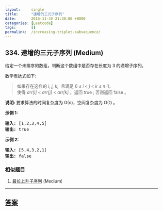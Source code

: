```yaml
---
layout:     single
title:      "递增的三元子序列"
date:       2016-11-30 21:30:00 +0800
categories: [Leetcode]
tags:       []
permalink:  /increasing-triplet-subsequence/
---
```


## 334. 递增的三元子序列 (Medium)

<p>给定一个未排序的数组，判断这个数组中是否存在长度为 3 的递增子序列。</p>

<p>数学表达式如下:</p>

<blockquote>如果存在这样的&nbsp;<em>i, j, k,&nbsp;</em>&nbsp;且满足&nbsp;0 &le; <em>i</em> &lt; <em>j</em> &lt; <em>k</em> &le; <em>n</em>-1，<br>
使得&nbsp;<em>arr[i]</em> &lt; <em>arr[j]</em> &lt; <em>arr[k] </em>，返回 true ;&nbsp;否则返回 false 。</blockquote>

<p><strong>说明:</strong> 要求算法的时间复杂度为 O(<em>n</em>)，空间复杂度为 O(<em>1</em>) 。</p>

<p><strong>示例 1:</strong></p>

<pre><strong>输入: </strong>[1,2,3,4,5]
<strong>输出: </strong>true
</pre>

<p><strong>示例 2:</strong></p>

<pre><strong>输入: </strong>[5,4,3,2,1]
<strong>输出: </strong>false</pre>

### 相似题目
  1. [最长上升子序列](/longest-increasing-subsequence) (Medium)

---

## [答案](https://github.com/openset/leetcode/tree/master/problems/increasing-triplet-subsequence)
